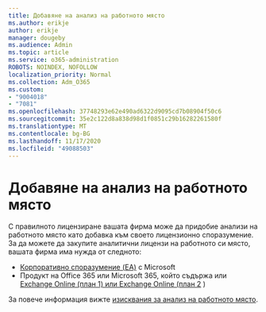 ```yaml
---
title: Добавяне на анализ на работното място
ms.author: erikje
author: erikje
manager: dougeby
ms.audience: Admin
ms.topic: article
ms.service: o365-administration
ROBOTS: NOINDEX, NOFOLLOW
localization_priority: Normal
ms.collection: Adm_O365
ms.custom:
- "9004018"
- "7081"
ms.openlocfilehash: 37748293e62e490ad6322d9095cd7b08904f50c6
ms.sourcegitcommit: 35e2c122d8a838d98d1f0851c29b16282261580f
ms.translationtype: MT
ms.contentlocale: bg-BG
ms.lasthandoff: 11/17/2020
ms.locfileid: "49088503"
---
```

# <a name="add-workplace-analytics"></a>Добавяне на анализ на работното място

С правилното лицензиране вашата фирма може да придобие анализи на работното място като добавка към своето лицензионно споразумение. За да можете да закупите аналитични лицензи на работното си място, вашата фирма има нужда от следното: 

- [Корпоративно споразумение (EA)](https://docs.microsoft.com/workplace-analytics/setup/environment-requirements#enterprise-agreements) с Microsoft
- Продукт на Office 365 или Microsoft 365, който съдържа или [Exchange Online (план 1) или Exchange Online (план 2](https://docs.microsoft.com/workplace-analytics/setup/environment-requirements#exchange-online-plans) )

За повече информация вижте [изисквания за анализ на работното място](https://docs.microsoft.com/workplace-analytics/setup/environment-requirements). 
